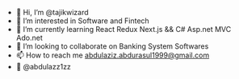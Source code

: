 - 👋 Hi, I’m @tajikwizard
- 👀 I’m interested in Software and Fintech
- 🌱 I’m currently learning React Redux Next.js && C# Asp.net MVC Ado.net
- 💞️ I’m looking to collaborate on Banking System Softwares
- 📫 How to reach me abdulaziz.abdurasul1999@gmail.com
- 📱 @abdulazz1zz

<!---
tajikwizard/tajikwizard is a ✨ special ✨ repository because its `README.md` (this file) appears on your GitHub profile.
You can click the Preview link to take a look at your changes.
--->
